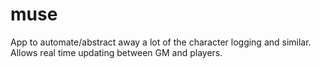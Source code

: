 muse
====
App to automate/abstract away a lot of the character logging and similar. Allows real time updating between GM and players. 
